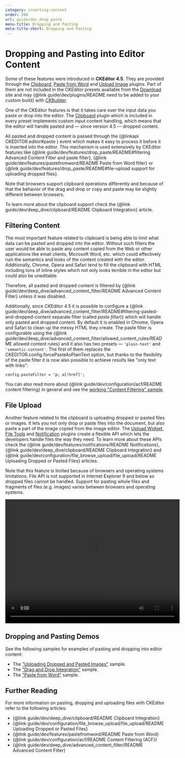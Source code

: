 ```yaml
---
category: inserting-content
order: 200
url: guide/dev_drop_paste
menu-title: Dropping and Pasting
meta-title-short: Dropping and Pasting
---
```

<!--
Copyright (c) 2003-2017, CKSource - Frederico Knabben. All rights reserved.
For licensing, see LICENSE.md.
-->

# Dropping and Pasting into Editor Content

<info-box info=""> Some of these features were introduced in <strong>CKEditor 4.5</strong>. They are provided through the <a href="https://ckeditor.com/cke4/addon/clipboard">Clipboard</a>, <a href="https://ckeditor.com/cke4/addon/pastefromword">Paste from Word</a> and <a href="https://ckeditor.com/cke4/addon/uploadimage">Upload Image</a> plugins. Part of them are not included in the CKEditor presets available from the <a href="https://ckeditor.com/ckeditor-4/download/">Download</a> site and may {@link guide/dev/plugins/README need to be added to your custom build} with <a href="https://ckeditor.com/cke4/builder">CKBuilder</a>.
</info-box>

One of the CKEditor features is that it takes care over the input data you paste or drop into the editor. The [Clipboard](https://ckeditor.com/cke4/addon/clipboard) plugin which is included in every preset implements custom input content handling, which means that the editor will handle pasted and &mdash; since version 4.5 &mdash; dropped content.

All pasted and dropped content is passed through the {@linkapi CKEDITOR.editor#paste } event which makes it easy to process it before it is inserted into the editor. This mechanism is used extensively by CKEditor features like {@link guide/dev/features/drop_paste/README#filtering Advanced Content Filter and paste filter}, {@link guide/dev/features/pastefromword/README Paste from Word filter} or {@link guide/dev/features/drop_paste/README#file-upload support for uploading dropped files}.

Note that browsers support clipboard operations differently and because of that the behavior of the drag and drop or copy and paste may be slightly different between browsers.

To learn more about the clipboard support check the {@link guide/dev/deep_dive/clipboard/README Clipboard Integration} article.

## Filtering Content

The most important feature related to clipboard is being able to limit what data can be pasted and dropped into the editor. Without such filters the user would be able to paste any content copied from the Web or other applications like email clients, Microsoft Word, etc. which could effectively ruin the semantics and looks of the content created with the editor. Additionally, Chrome, Opera and Safari tend to fill the clipboard with HTML including tons of inline styles which not only looks terrible in the editor but could also be uneditable.

Therefore, all pasted and dropped content is filtered by {@link guide/dev/deep_dive/advanced_content_filter/README Advanced Content Filter} unless it was disabled.

Additionally, since CKEditor 4.5 it is possible to configure a {@link guide/dev/deep_dive/advanced_content_filter/README#filtering-pasted-and-dropped-content separate filter (called *paste filter*)} which will handle only pasted and dropped content. By default it is enabled in Chrome, Opera and Safari to clean up the messy HTML they create. The paste filter is configurable using the {@link guide/dev/deep_dive/advanced_content_filter/allowed_content_rules/README allowed content rules} and it also has two presets &mdash; `'plain-text'` and `'semantic-content'`. The first of them replaces the CKEDITOR.config.forcePasteAsPlainText option, but thanks to the flexibility of the paste filter it is now also possible to achieve results like "only text with links":

	config.pasteFilter = 'p; a[!href]';

You can also read more about {@link guide/dev/configuration/acf/README content filtering} in general and see the [working "Content Filtering" sample](https://sdk.ckeditor.com/samples/acf.html).

## File Upload

Another feature related to the clipboard is uploading dropped or pasted files or images. It lets you not only drop or paste files into the document, but also paste a part of the image copied from the image editor. The [Upload Widget](https://ckeditor.com/cke4/addon/uploadwidget), [File Tools](https://ckeditor.com/cke4/addon/filetools) and [Notification](https://ckeditor.com/cke4/addon/notification) plugins create a flexible API which lets the developers handle files the way they need. To learn more about these APIs check the {@link guide/dev/features/notifications/README Notifications}, {@link guide/dev/deep_dive/clipboard/README Clipboard Integration} and {@link guide/dev/configuration/file_browse_upload/file_upload/README Uploading Dropped or Pasted Files} articles.

Note that this feature is limited because of browsers and operating systems limitations. File API is not supported in Internet Explorer 9 and below so dropped files cannot be handled. Support for pasting whole files and fragments of files (e.g. images) varies between browsers and operating systems.

<video width="550" height="391" controls>
	<source src="guides/dev_drop_paste/upload.mp4" type="video/mp4"/>
</video>

## Dropping and Pasting Demos

See the following samples for examples of pasting and dropping into editor content:

* The ["Uploading Dropped and Pasted Images"](https://sdk.ckeditor.com/samples/fileupload.html#uploading-dropped-and-pasted-images) sample.
* The ["Drag and Drop Integration"](https://sdk.ckeditor.com/samples/draganddrop.html) sample.
* The ["Paste from Word"](https://sdk.ckeditor.com/samples/pastefromword.html) sample.

## Further Reading

For more information on pasting, dropping and uploading files with CKEditor refer to the following articles:

* {@link guide/dev/deep_dive/clipboard/README Clipboard Integration}
* {@link guide/dev/configuration/file_browse_upload/file_upload/README Uploading Dropped or Pasted Files}
* {@link guide/dev/features/pastefromword/README Paste from Word}
* {@link guide/dev/configuration/acf/README Content Filtering (ACF)}
* {@link guide/dev/deep_dive/advanced_content_filter/README Advanced Content Filter}
